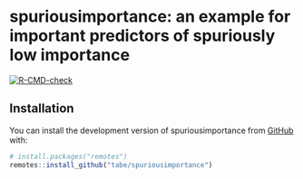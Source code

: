 
<!-- README.md is generated from README.Rmd. Please edit that file -->

# spuriousimportance: an example for important predictors of spuriously low importance

<!-- badges: start -->

[![R-CMD-check](https://github.com/tabe/spuriousimportance/workflows/R-CMD-check/badge.svg)](https://github.com/tabe/spuriousimportance/actions)
<!-- badges: end -->

## Installation

You can install the development version of spuriousimportance from
[GitHub](https://github.com/) with:

``` r
# install.packages("remotes")
remotes::install_github("tabe/spuriousimportance")
```
